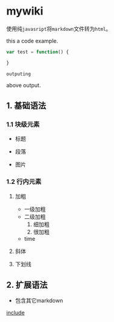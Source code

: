 


# mywiki





使用纯`javasript`将`markdown`文件转为`html`。




this a code example.
``` javascript
var test = function() {

}
```
```
outputing
```
above output.

## 1. 基础语法

### 1.1 块级元素

- 标题


- 段落
- 图片

### 1.2 行内元素

1. 加粗
    - 一级加粗
    - 二级加粗
        1. 细加粗
        2. 很加粗
    - time

2. 斜体
3. 下划线

## 2. 扩展语法

- 包含其它markdown

[include](include.md)

